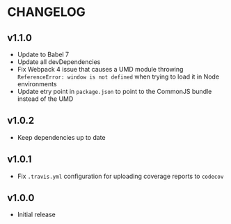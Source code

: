 # CHANGELOG

## v1.1.0

- Update to Babel 7
- Update all devDependencies
- Fix Webpack 4 issue that causes a UMD module throwing `ReferenceError: window is not defined` when trying to load it in Node environments
- Update etry point in `package.json` to point to the CommonJS bundle instead of the UMD


## v1.0.2

- Keep dependencies up to date


## v1.0.1

- Fix `.travis.yml` configuration for uploading coverage reports to `codecov`


## v1.0.0

- Initial release
